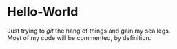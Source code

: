 # Hello-World
Just trying to <i>git</I> the hang of things and gain my sea legs.<br>
Most of my code will be commented, by definition.
